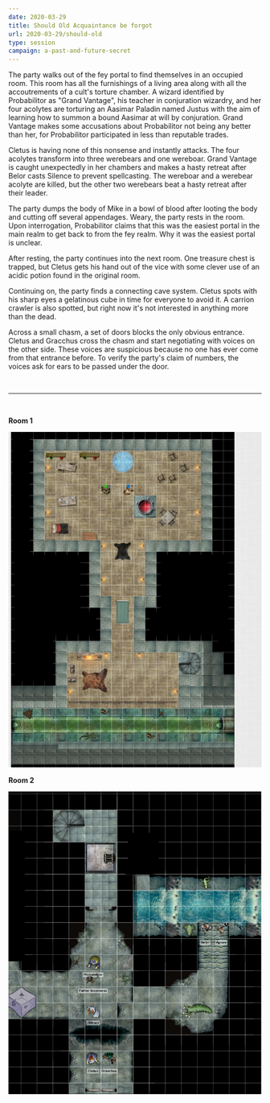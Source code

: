 ```yaml
---
date: 2020-03-29
title: Should Old Acquaintance be forgot
url: 2020-03-29/should-old
type: session
campaign: a-past-and-future-secret
---
```


The party walks out of the fey portal to find themselves in an occupied room. This room has all the furnishings of a living area along with all the accoutrements of a cult's torture chamber. A wizard identified by Probabilitor as "Grand Vantage", his teacher in conjuration wizardry, and her four acolytes are torturing an Aasimar Paladin named Justus with the aim of learning how to summon a bound Aasimar at will by conjuration.  Grand Vantage makes some accusations about Probabilitor not being any better than her, for Probabilitor participated in less than reputable trades.

Cletus is having none of this nonsense and instantly attacks. The four acolytes transform into three werebears and one wereboar. Grand Vantage is caught unexpectedly in her chambers and makes a hasty retreat after Belor casts Silence to prevent spellcasting. The wereboar and a werebear acolyte are killed, but the other two werebears beat a hasty retreat after their leader.

The party dumps the body of Mike in a bowl of blood after looting the body and cutting off several appendages. Weary, the party rests in the room. Upon interrogation, Probabilitor claims that this was the easiest portal in the main realm to get back to from the fey realm. Why it was the easiest portal is unclear.

After resting, the party continues into the next room. One treasure chest is trapped, but Cletus gets his hand out of the vice with some clever use of an acidic potion found in the original room.

Continuing on, the party finds a connecting cave system. Cletus spots with his sharp eyes a gelatinous cube in time for everyone to avoid it. A carrion crawler is also spotted, but right now it's not interested in anything more than the dead.

Across a small chasm, a set of doors blocks the only obvious entrance. Cletus and Gracchus cross the chasm and start negotiating with voices on the other side. These voices are suspicious because no one has ever come from that entrance before. To verify the party's claim of numbers, the voices ask for ears to be passed under the door.

<br/>
<hr/>
<br/>

**Room 1**

![Room 1](20200329\room1.png)

**Room 2**

![Room 2](20200329\room2.png)
